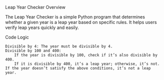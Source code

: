 Leap Year Checker
Overview

The Leap Year Checker is a simple Python program that determines whether a given year is a leap year based on specific rules. It helps users verify leap years quickly and easily.

Code Logic

    Divisible by 4: The year must be divisible by 4.
    Divisible by 100 and 400:
        If the year is divisible by 100, check if it’s also divisible by 400.
        If it is divisible by 400, it’s a leap year; otherwise, it’s not.
    If the year doesn’t satisfy the above conditions, it’s not a leap year.
